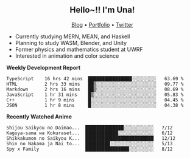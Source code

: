 <h2 align="center">
  Hello~!! I'm Una!
</h2>

<p align="center">
  <a href="https://anarchy.website/">Blog</a> &bull;
  <a href="https://una-ada.github.io/">Portfolio</a> &bull;
  <a href="https://twitter.com/xn__z7x">Twitter</a>
</p>

- Currently studying MERN, MEAN, and Haskell
- Planning to study WASM, Blender, and Unity
- Former physics and mathematics student at UWRF
- Interested in animation and color science

**Weekly Development Report**

<!--START_SECTION:waka-->

```text
TypeScript    16 hrs 42 mins  ████████████████░░░░░░░░░   63.69 %
HTML          2 hrs 33 mins   ██▒░░░░░░░░░░░░░░░░░░░░░░   09.77 %
Markdown      2 hrs 16 mins   ██▒░░░░░░░░░░░░░░░░░░░░░░   08.69 %
JavaScript    1 hr 31 mins    █▒░░░░░░░░░░░░░░░░░░░░░░░   05.83 %
C++           1 hr 9 mins     █░░░░░░░░░░░░░░░░░░░░░░░░   04.45 %
JSON          1 hr 8 mins     █░░░░░░░░░░░░░░░░░░░░░░░░   04.38 %
```

<!--END_SECTION:waka-->

**Recently Watched Anime**

<!-- RECENT-ANIME:START -->

    Shijou Saikyou no Daimao...  ██████████████░░░░░░░░░░░   7/12
    Kaguya-sama wa Kokuraset...  ████████████░░░░░░░░░░░░░   6/12
    Shikkakumon no Saikyou K...  █████████████████████████   12/12
    Shin no Nakama ja Nai to...  █████████░░░░░░░░░░░░░░░░   5/13
    Spy x Family                 ████████████████░░░░░░░░░   8/12
<!-- RECENT-ANIME:END -->
